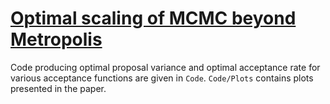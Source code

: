 # [Optimal scaling of MCMC beyond Metropolis](http://arxiv.org/abs/2104.02020 "arxiv link")

Code producing optimal proposal variance and optimal acceptance rate for various acceptance functions are given in `Code`. `Code/Plots` contains plots presented in the paper.

